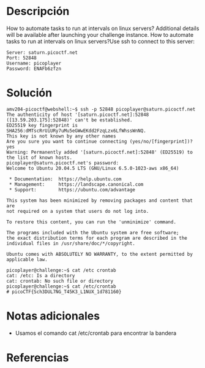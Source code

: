 # Descripción
How to automate tasks to run at intervals on linux servers?
Additional details will be available after launching your challenge instance.
How to automate tasks to run at intervals on linux servers?Use ssh to connect to this server:

```
Server: saturn.picoctf.net
Port: 52848
Username: picoplayer 
Password: ENAFb6zfzn
```
# Solución
```
amv204-picoctf@webshell:~$ ssh -p 52848 picoplayer@saturn.picoctf.net
The authenticity of host '[saturn.picoctf.net]:52848 ([13.59.203.175]:52848)' can't be established.
ED25519 key fingerprint is SHA256:dMTscRrUiURy7uMu5eGWwEKdd2FzqLzx6LfWhssWnNQ.
This key is not known by any other names
Are you sure you want to continue connecting (yes/no/[fingerprint])? yes
Warning: Permanently added '[saturn.picoctf.net]:52848' (ED25519) to the list of known hosts.
picoplayer@saturn.picoctf.net's password: 
Welcome to Ubuntu 20.04.5 LTS (GNU/Linux 6.5.0-1023-aws x86_64)

 * Documentation:  https://help.ubuntu.com
 * Management:     https://landscape.canonical.com
 * Support:        https://ubuntu.com/advantage

This system has been minimized by removing packages and content that are
not required on a system that users do not log into.

To restore this content, you can run the 'unminimize' command.

The programs included with the Ubuntu system are free software;
the exact distribution terms for each program are described in the
individual files in /usr/share/doc/*/copyright.

Ubuntu comes with ABSOLUTELY NO WARRANTY, to the extent permitted by
applicable law.

picoplayer@challenge:~$ cat /etc crontab
cat: /etc: Is a directory
cat: crontab: No such file or directory
picoplayer@challenge:~$ cat /etc/crontab
# picoCTF{Sch3DUL7NG_T45K3_L1NUX_1d781160}
```
# Notas adicionales
- Usamos el comando cat /etc/crontab para encontrar la bandera
# Referencias
